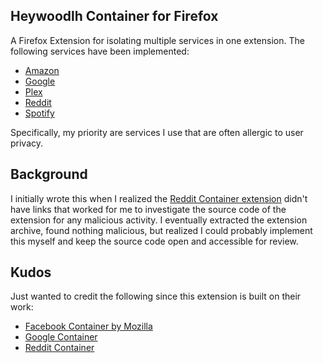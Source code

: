 ## Heywoodlh Container for Firefox

A Firefox Extension for isolating multiple services in one extension. The following services have been implemented:
- [Amazon](./services/amazon.js)
- [Google](./services/google.js)
- [Plex](./services/plex.js)
- [Reddit](./services/reddit.js)
- [Spotify](./services/spotify.js)

Specifically, my priority are services I use that are often allergic to user privacy.

## Background

I initially wrote this when I realized the [Reddit Container extension](https://addons.mozilla.org/en-US/firefox/addon/reddit-container/?utm_source=addons.mozilla.org&utm_medium=referral&utm_content=search) didn't have links that worked for me to investigate the source code of the extension for any malicious activity. I eventually extracted the extension archive, found nothing malicious, but realized I could probably implement this myself and keep the source code open and accessible for review.

## Kudos

Just wanted to credit the following since this extension is built on their work:
- [Facebook Container by Mozilla](https://github.com/mozilla/contain-facebook)
- [Google Container](https://github.com/containers-everywhere/contain-google)
- [Reddit Container](https://addons.mozilla.org/en-US/firefox/addon/reddit-container/?utm_source=addons.mozilla.org&utm_medium=referral&utm_content=search)
